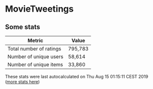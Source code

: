 # MovieTweetings
## Some stats

Metric | Value
--- | ---
Total number of ratings                 | 795,783
Number of unique users                  | 58,614
Number of unique items                  | 33,860
These stats were last autocalculated on Thu Aug 15 01:15:11 CEST 2019  ([more stats here](./stats.md))

